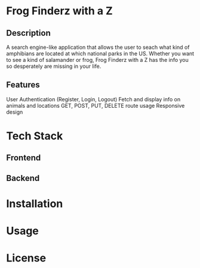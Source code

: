 # Frog Finderz with a Z

## Description
A search engine-like application that allows the user to seach what kind of amphibians are located at which national parks in the US. Whether you want to see a kind of salamander or frog, Frog Finderz with a Z has the info you so desperately are missing in your life.

## Features
User Authentication (Register, Login, Logout)
Fetch and display info on animals and locations
GET, POST, PUT, DELETE route usage
Responsive design


# Tech Stack

## Frontend



## Backend

# Installation


# Usage

# License

